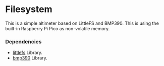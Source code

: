 # Filesystem
This is a simple altimeter based on LittleFS and BMP390. This is using the built-in Raspberry Pi Pico as non-volatile memory.

### Dependencies
- [littlefs](/lib/littlefs) Library.
- [bmp390](/lib/bmp390) Library.